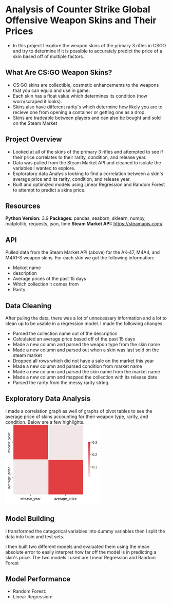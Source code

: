 # Analysis of Counter Strike Global Offensive Weapon Skins and Their Prices
* In this project I explore the weapon skins of the primary 3 rifles in CSGO and try to determine if it is possible to accurately predict the price of a skin based off of multiple factors.

## What Are CS:GO Weapon Skins?
* CS:GO skins are collectible, cosmetic enhancements to the weapons that you can equip and use in game.
* Each skin has a float value which determines its condition (how worn/scraped it looks).
* Skins also have different rarity's which determine how likely you are to recieve one from opening a container or getting one as a drop.
* Skins are tradeable between players and can also be bought and sold on the Steam Market

## Project Overview
* Looked at all of the skins of the primary 3 rifles and attempted to see if their price correlates to their rarity, condition, and release year.
* Data was pulled from the Steam Market API and cleaned to isolate the variables I wanted to explore.
* Exploratory data Analysis looking to find a correlation between a skin's average price and its rarity, condition, and release year.
* Built and optimized models using Linear Regression and Random Forest to attempt to predict a skins price.

## Resources
**Python Version:** 3.9
**Packages:** pandas, seaborn, sklearn, numpy, matplotlib, requests, json, time
**Steam Market API:** https://steamapis.com/

## API
Pulled data from the Steam Market API (above) for the AK-47, M4A4, and M4A1-S weapon skins. For each skin we got the following information:
* Market name
* description
* Average prices of the past 15 days
* Which collection it comes from
* Rarity

## Data Cleaning
After puling the data, there was a lot of unnecessary information and a lot to clean up to be usable in a regression model. I made the following changes:
* Parsed the collection name out of the description
* Calculated an average price based off of the past 15 days
* Made a new column and parsed the weapon type from the skin name
* Made a new column and parsed out when a skin was last sold on the steam market
* Dropped all rows which did not have a sale on the market this year
* Made a new column and parsed condition from market name
* Made a new column and parsed the skin name from the market name
* Made a new column and mapped the collection with its release date
* Parsed the rarity from the messy rarity string

## Exploratory Data Analysis
I made a correlation graph as well of graphs of pivot tables to see the average price of skins accounting for their weapon type, rarity, and condition. Below are a few highlights.
![alt text](https://github.com/DayneHack/CSGO-Item-Analysis/blob/main/1.png?raw=true)

## Model Building
I transformed the categorical variables into dummy variables then I split the data into train and test sets.

I then built two different models and evaluated them using the mean absolute error to easily interpret how far off the model is in predicting a skin's price.
The two models I used are Linear Regression and Random Forest

## Model Performance

* Random Forest:
* Linear Regression: 
